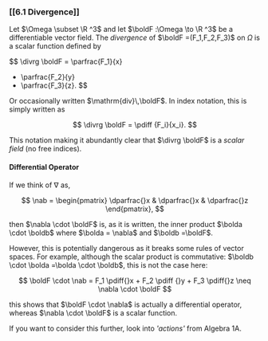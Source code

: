 ### [[6.1 Divergence]]

Let $\Omega \subset \R ^3$ and let $\boldF :\Omega \to \R ^3$ be a differentiable vector field. The _divergence_ of $\boldF =(F_1,F_2,F_3)$ on $\Omega$ is a scalar function defined by

$$
\divrg \boldF
= \parfrac{F_1}{x}
+ \parfrac{F_2}{y}
+ \parfrac{F_3}{z}.
$$

Or occasionally written $\mathrm{div}\,\boldF$. In index notation, this is simply written as

$$
\divrg \boldF = \pdiff {F_i}{x_i}.
$$

This notation making it abundantly clear that $\divrg \boldF$ is a *scalar field* (no free indices).

#### Differential Operator

If we think of $\nabla$ as,

$$
\nab = \begin{pmatrix}
\dparfrac{}x & \dparfrac{}x & \dparfrac{}z
\end{pmatrix},
$$

then $\nabla \cdot \boldF$ is, as it is written, the inner product $\bolda \cdot \boldb$ where $\bolda = \nabla$ and $\boldb =\boldF$.

However, this is potentially dangerous as it breaks some rules of vector spaces. For example, although the scalar product is commutative: $\boldb \cdot \bolda =\bolda \cdot \boldb$, this is not the case here:

$$
\boldF \cdot \nab = F_1 \pdiff{}x + F_2 \pdiff {}y +  F_3 \pdiff{}z \neq \nabla \cdot \boldF
$$

this shows that $\boldF \cdot \nabla$ is actually a differential operator, whereas $\nabla \cdot \boldF$ is a scalar function.

If you want to consider this further, look into *'actions'* from Algebra 1A.
